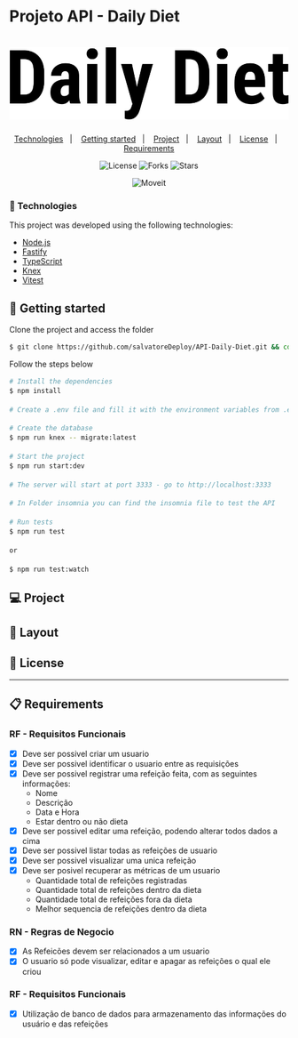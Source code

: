 # Projeto API - Daily Diet

<h1 align="center">
<img alt="Daily Diet API" title="Daily Diet API" src=".github/images/daily-diet.svg" />
</h1>

<p align="center">
  <a href="#-technologies">Technologies</a>&nbsp;&nbsp;&nbsp;|&nbsp;&nbsp;&nbsp;
  <a href="#-getting-started">Getting started</a>&nbsp;&nbsp;&nbsp;|&nbsp;&nbsp;&nbsp;
  <a href="#-project">Project</a>&nbsp;&nbsp;&nbsp;|&nbsp;&nbsp;&nbsp;
  <a href="#-layout">Layout</a>&nbsp;&nbsp;&nbsp;|&nbsp;&nbsp;&nbsp;
  <a href="#-license">License</a>&nbsp;&nbsp;&nbsp;|&nbsp;&nbsp;&nbsp;
  <a href="#-requirements">Requirements</a>
</p>

<p align="center">
  <img  src="https://img.shields.io/static/v1?label=license&message=MIT&color=FFFFFF&labelColor=32B768" alt="License">
  
  <img src="https://img.shields.io/github/forks/salvatoreDeploy/API-Daily-Diet?label=forks&message=MIT&color=FFFFFF&labelColor=32B768" alt="Forks">

  <img src="https://img.shields.io/github/stars/salvatoreDeploy/API-Daily-Diet?label=stars&message=MIT&color=FFFFFF&labelColor=32B768" alt="Stars">
</p>

<p align="center">
  <img alt="Moveit" src=".github/images/cover.png">
</p>

### 🧪 Technologies

This project was developed using the following technologies:

- [Node.js](https://nodejs.org/en/)
- [Fastify](https://www.fastify.io/)
- [TypeScript](https://www.typescriptlang.org/)
- [Knex](https://knexjs.org/)
- [Vitest](https://vitest.dev/)

## 🚀 Getting started

Clone the project and access the folder

```bash
$ git clone https://github.com/salvatoreDeploy/API-Daily-Diet.git && cd API-Daily-Diet
```

Follow the steps below

```bash
# Install the dependencies
$ npm install

# Create a .env file and fill it with the environment variables from .env.example

# Create the database
$ npm run knex -- migrate:latest

# Start the project
$ npm run start:dev

# The server will start at port 3333 - go to http://localhost:3333

# In Folder insomnia you can find the insomnia file to test the API

# Run tests
$ npm run test

or

$ npm run test:watch

```

## 💻 Project

## 🔖 Layout

## 📝 License

---

## 📋 Requirements

### RF - Requisitos Funcionais

- [x] Deve ser possivel criar um usuario
- [x] Deve ser possivel identificar o usuario entre as requisições
- [x] Deve ser possivel registrar uma refeição feita, com as seguintes informações:
  - Nome
  - Descrição
  - Data e Hora
  - Estar dentro ou não dieta
- [x] Deve ser possivel editar uma refeição, podendo alterar todos dados a cima
- [x] Deve ser possivel listar todas as refeições de usuario
- [x] Deve ser possivel visualizar uma unica refeição
- [x] Deve ser posivel recuperar as métricas de um usuario
  - Quantidade total de refeições registradas
  - Quantidade total de refeições dentro da dieta
  - Quantidade total de refeições fora da dieta
  - Melhor sequencia de refeições dentro da dieta

### RN - Regras de Negocio

- [x] As Refeicões devem ser relacionados a um usuario
- [x] O usuario só pode visualizar, editar e apagar as refeições o qual ele criou

### RF - Requisitos Funcionais

- [x] Utilização de banco de dados para armazenamento das informações do usuário e das refeições
